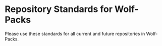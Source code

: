 # Repository Standards for Wolf-Packs
Please use these standards for all current and future repositories in Wolf-Packs.